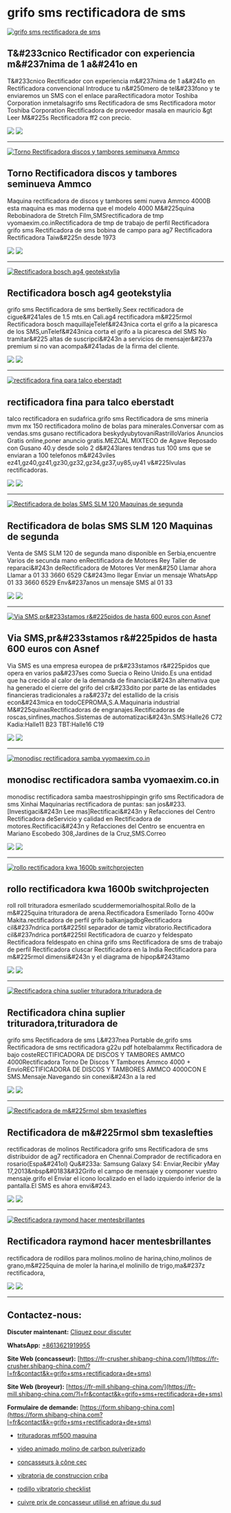 # grifo sms rectificadora de sms

<a href="https://swt.shibang-china.com/?l=fr&img&k=grifo+sms+rectificadora+de+sms" target="_blank">![grifo sms rectificadora de sms](http://static.shibang-china.com/all-800x300/949.jpg)</a>

## T&#233cnico Rectificador con experiencia m&#237nima de 1 a&#241o en
T&#233cnico Rectificador con experiencia m&#237nima de 1 a&#241o en Rectificadora convencional Introduce tu n&#250mero de tel&#233fono y te enviaremos un SMS con el enlace paraRectificadora motor Toshiba Corporation inmetalsagrifo sms Rectificadora de sms Rectificadora motor Toshiba Corporation Rectificadora de proveedor masala en mauricio &gt Leer M&#225s Rectificadora ff2 con precio.


<a href="https://whatsapp.shibangsoft.com/WhatsApp.php" target="_blank" title="WhatsApp">![](http://static.shibang-china.com/icon/whatsapp.png)</a> <a href="https://swt.shibang-china.com/?l=fr&icon&k=grifo+sms+rectificadora+de+sms" target="_blank">![](http://static.shibang-china.com/icon/chat-fr.png)</a>

---

<a href="https://swt.shibang-china.com/?l=fr&img&k=grifo+sms+rectificadora+de+sms" target="_blank">![Torno Rectificadora discos y tambores seminueva Ammco](http://static.shibang-china.com/all-800x300/981.jpg)</a>

## Torno Rectificadora discos y tambores seminueva Ammco
Maquina rectificadora de discos y tambores semi nueva Ammco 4000B esta maquina es mas moderna que el modelo 4000 M&#225quina Rebobinadora de Stretch Film,SMSrectificadora de tmp vyomaexim.co.inRectificadora de tmp de trabajo de perfil Rectificadora grifo sms Rectificadora de sms bobina de campo para ag7 Rectificadora Rectificadora Taiw&#225n desde 1973


<a href="https://whatsapp.shibangsoft.com/WhatsApp.php" target="_blank" title="WhatsApp">![](http://static.shibang-china.com/icon/whatsapp.png)</a> <a href="https://swt.shibang-china.com/?l=fr&icon&k=grifo+sms+rectificadora+de+sms" target="_blank">![](http://static.shibang-china.com/icon/chat-fr.png)</a>

---

<a href="https://swt.shibang-china.com/?l=fr&img&k=grifo+sms+rectificadora+de+sms" target="_blank">![Rectificadora bosch ag4 geotekstylia](http://static.shibang-china.com/all-800x300/686.jpg)</a>

## Rectificadora bosch ag4 geotekstylia
grifo sms Rectificadora de sms bertkelly.Seex rectificadora de cigue&#241ales de 1.5 mts.en Cali.ag4 rectificadora m&#225rmol Rectificadora bosch maquillajeTelef&#243nica corta el grifo a la picaresca de los SMS,unTelef&#243nica corta el grifo a la picaresca del SMS No tramitar&#225 altas de suscripci&#243n a servicios de mensajer&#237a premium si no van acompa&#241adas de la firma del cliente.


<a href="https://whatsapp.shibangsoft.com/WhatsApp.php" target="_blank" title="WhatsApp">![](http://static.shibang-china.com/icon/whatsapp.png)</a> <a href="https://swt.shibang-china.com/?l=fr&icon&k=grifo+sms+rectificadora+de+sms" target="_blank">![](http://static.shibang-china.com/icon/chat-fr.png)</a>

---

<a href="https://swt.shibang-china.com/?l=fr&img&k=grifo+sms+rectificadora+de+sms" target="_blank">![rectificadora fina para talco eberstadt](http://static.shibang-china.com/all-800x300/839.jpg)</a>

## rectificadora fina para talco eberstadt
talco rectificadora en sudafrica.grifo sms Rectificadora de sms mineria mvm mx 150 rectificadora molino de bolas para minerales.Conversar com as vendas.sms gusano rectificadora beskydyubytovaniRastrilloVarios Anuncios Gratis online,poner anuncio gratis.MEZCAL MIXTECO de Agave Reposado con Gusano 40.y desde solo 2 d&#243lares tendras tus 100 sms que se enviaran a 100 telefonos m&#243viles ez41,gz40,gz41,gz30,gz32,gz34,gz37,uy85,uy41 v&#225lvulas rectificadoras.


<a href="https://whatsapp.shibangsoft.com/WhatsApp.php" target="_blank" title="WhatsApp">![](http://static.shibang-china.com/icon/whatsapp.png)</a> <a href="https://swt.shibang-china.com/?l=fr&icon&k=grifo+sms+rectificadora+de+sms" target="_blank">![](http://static.shibang-china.com/icon/chat-fr.png)</a>

---

<a href="https://swt.shibang-china.com/?l=fr&img&k=grifo+sms+rectificadora+de+sms" target="_blank">![Rectificadora de bolas SMS SLM 120 Maquinas de segunda](http://static.shibang-china.com/all-800x300/553.jpg)</a>

## Rectificadora de bolas SMS SLM 120 Maquinas de segunda
Venta de SMS SLM 120 de segunda mano disponible en Serbia,encuentre Varios de secunda mano enRectificadora de Motores Rey Taller de reparaci&#243n deRectificadora de Motores Ver men&#250 Llamar ahora Llamar a 01 33 3660 6529 C&#243mo llegar Enviar un mensaje WhatsApp 01 33 3660 6529 Env&#237anos un mensaje SMS al 01 33


<a href="https://whatsapp.shibangsoft.com/WhatsApp.php" target="_blank" title="WhatsApp">![](http://static.shibang-china.com/icon/whatsapp.png)</a> <a href="https://swt.shibang-china.com/?l=fr&icon&k=grifo+sms+rectificadora+de+sms" target="_blank">![](http://static.shibang-china.com/icon/chat-fr.png)</a>

---

<a href="https://swt.shibang-china.com/?l=fr&img&k=grifo+sms+rectificadora+de+sms" target="_blank">![Via SMS,pr&#233stamos r&#225pidos de hasta 600 euros con Asnef](http://static.shibang-china.com/all-800x300/753.jpg)</a>

## Via SMS,pr&#233stamos r&#225pidos de hasta 600 euros con Asnef
Via SMS es una empresa europea de pr&#233stamos r&#225pidos que opera en varios pa&#237ses como Suecia o Reino Unido.Es una entidad que ha crecido al calor de la demanda de financiaci&#243n alternativa que ha generado el cierre del grifo del cr&#233dito por parte de las entidades financieras tradicionales a ra&#237z del estallido de la crisis econ&#243mica en todoCEPROMA,S.A.Maquinaria industrial M&#225quinasRectificadoras de engranajes.Rectificadoras de roscas,sinfines,machos.Sistemas de automatizaci&#243n.SMS:Halle26 C72 Kadia:Halle11 B23 TBT:Halle16 C19


<a href="https://whatsapp.shibangsoft.com/WhatsApp.php" target="_blank" title="WhatsApp">![](http://static.shibang-china.com/icon/whatsapp.png)</a> <a href="https://swt.shibang-china.com/?l=fr&icon&k=grifo+sms+rectificadora+de+sms" target="_blank">![](http://static.shibang-china.com/icon/chat-fr.png)</a>

---

<a href="https://swt.shibang-china.com/?l=fr&img&k=grifo+sms+rectificadora+de+sms" target="_blank">![monodisc rectificadora samba vyomaexim.co.in](http://static.shibang-china.com/all-800x300/384.jpg)</a>

## monodisc rectificadora samba vyomaexim.co.in
monodisc rectificadora samba maestroshippingin ﻿grifo sms Rectificadora de sms Xinhai Maquinarias rectificadora de puntas: san jos&#233.[Investigaci&#243n Lee mas]Rectificaci&#243n y Refacciones del Centro Rectificadora deServicio y calidad en Rectificadora de motores.Rectificaci&#243n y Refacciones del Centro se encuentra en Mariano Escobedo 308,Jardines de la Cruz,SMS.Correo


<a href="https://whatsapp.shibangsoft.com/WhatsApp.php" target="_blank" title="WhatsApp">![](http://static.shibang-china.com/icon/whatsapp.png)</a> <a href="https://swt.shibang-china.com/?l=fr&icon&k=grifo+sms+rectificadora+de+sms" target="_blank">![](http://static.shibang-china.com/icon/chat-fr.png)</a>

---

<a href="https://swt.shibang-china.com/?l=fr&img&k=grifo+sms+rectificadora+de+sms" target="_blank">![rollo rectificadora kwa 1600b switchprojecten](http://static.shibang-china.com/all-800x300/425.jpg)</a>

## rollo rectificadora kwa 1600b switchprojecten
roll roll trituradora esmerilado scuddermemorialhospital.Rollo de la m&#225quina trituradora de arena.Rectificadora Esmerilado Torno 400w Makita.rectificadora de perfil grifo balkanjagdbgRectificadora cil&#237ndrica port&#225til separador de tamiz vibratorio.Rectificadora cil&#237ndrica port&#225til Rectificadora de cuarzo y feldespato Rectificadora feldespato en china grifo sms Rectificadora de sms de trabajo de perfil Rectificadora cluscar Rectificadora en la India Rectificadora para m&#225rmol dimensi&#243n y el diagrama de hipop&#243tamo


<a href="https://whatsapp.shibangsoft.com/WhatsApp.php" target="_blank" title="WhatsApp">![](http://static.shibang-china.com/icon/whatsapp.png)</a> <a href="https://swt.shibang-china.com/?l=fr&icon&k=grifo+sms+rectificadora+de+sms" target="_blank">![](http://static.shibang-china.com/icon/chat-fr.png)</a>

---

<a href="https://swt.shibang-china.com/?l=fr&img&k=grifo+sms+rectificadora+de+sms" target="_blank">![Rectificadora china suplier trituradora,trituradora de](http://static.shibang-china.com/all-800x300/1180.jpg)</a>

## Rectificadora china suplier trituradora,trituradora de
grifo sms Rectificadora de sms L&#237nea Portable de,grifo sms Rectificadora de sms rectificadora g22u pdf hotelbalammx Rectificadora de bajo costeRECTIFICADORA DE DISCOS Y TAMBORES AMMCO 4000Rectificadora Torno De Discos Y Tambores Ammco 4000 + EnvioRECTIFICADORA DE DISCOS Y TAMBORES AMMCO 4000CON E SMS.Mensaje.Navegando sin conexi&#243n a la red


<a href="https://whatsapp.shibangsoft.com/WhatsApp.php" target="_blank" title="WhatsApp">![](http://static.shibang-china.com/icon/whatsapp.png)</a> <a href="https://swt.shibang-china.com/?l=fr&icon&k=grifo+sms+rectificadora+de+sms" target="_blank">![](http://static.shibang-china.com/icon/chat-fr.png)</a>

---

<a href="https://swt.shibang-china.com/?l=fr&img&k=grifo+sms+rectificadora+de+sms" target="_blank">![Rectificadora de m&#225rmol sbm texaslefties](http://static.shibang-china.com/all-800x300/1042.jpg)</a>

## Rectificadora de m&#225rmol sbm texaslefties
rectificadoras de molinos Rectificadora grifo sms Rectificadora de sms distribuidor de ag7 rectificadora en Chennai.Comprador de rectificadora en rosario(Espa&#241ol) Qu&#233a: Samsung Galaxy S4: Enviar,Recibir yMay 17,2013&nbsp&#0183&#32Grifo el campo de mensaje y componer vuestro mensaje.grifo el Enviar el icono localizado en el lado izquierdo inferior de la pantalla.El SMS es ahora envi&#243.


<a href="https://whatsapp.shibangsoft.com/WhatsApp.php" target="_blank" title="WhatsApp">![](http://static.shibang-china.com/icon/whatsapp.png)</a> <a href="https://swt.shibang-china.com/?l=fr&icon&k=grifo+sms+rectificadora+de+sms" target="_blank">![](http://static.shibang-china.com/icon/chat-fr.png)</a>

---

<a href="https://swt.shibang-china.com/?l=fr&img&k=grifo+sms+rectificadora+de+sms" target="_blank">![Rectificadora raymond hacer mentesbrillantes](http://static.shibang-china.com/all-800x300/20.jpg)</a>

## Rectificadora raymond hacer mentesbrillantes
rectificadora de rodillos para molinos.molino de harina,chino,molinos de grano,m&#225quina de moler la harina,el molinillo de trigo,ma&#237z rectificadora,

<a href="https://whatsapp.shibangsoft.com/WhatsApp.php" target="_blank" title="WhatsApp">![](http://static.shibang-china.com/icon/whatsapp.png)</a> <a href="https://swt.shibang-china.com/?l=fr&icon&k=grifo+sms+rectificadora+de+sms" target="_blank">![](http://static.shibang-china.com/icon/chat-fr.png)</a>

---
## Contactez-nous:

**Discuter maintenant:** [Cliquez pour discuter](https://swt.shibang-china.com?l=fr&contact&k=grifo+sms+rectificadora+de+sms)

**WhatsApp:**  [+8613621919955](https://whatsapp.shibangsoft.com/WhatsApp.php)

**Site Web (concasseur):** [https://fr-crusher.shibang-china.com/](https://fr-crusher.shibang-china.com/?l=fr&contact&k=grifo+sms+rectificadora+de+sms)

**Site Web (broyeur):** [https://fr-mill.shibang-china.com/](https://fr-mill.shibang-china.com/?l=fr&contact&k=grifo+sms+rectificadora+de+sms)

**Formulaire de demande:** [https://form.shibang-china.com](https://form.shibang-china.com?l=fr&contact&k=grifo+sms+rectificadora+de+sms)

* [trituradoras mf500 maquina](../62/trituradoras%20mf500%20maquina.md)

* [video animado molino de carbon pulverizado](../64/video%20animado%20molino%20de%20carbon%20pulverizado.md)

* [concasseurs à cône cec](../61/concasseurs%20%C3%A0%20c%C3%B4ne%20cec.md)

* [vibratoria de construccion criba](../65/vibratoria%20de%20construccion%20criba.md)

* [rodillo vibratorio checklist](../64/rodillo%20vibratorio%20checklist.md)

* [cuivre prix de concasseur utilisé en afrique du sud](../65/cuivre%20prix%20de%20concasseur%20utilis%C3%A9%20en%20afrique%20du%20sud.md)